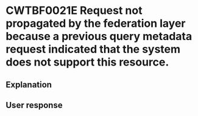 # CWTBF0021E Request not propagated by the federation layer because a previous query metadata request indicated that the system does not support this resource.

## Explanation

## User response